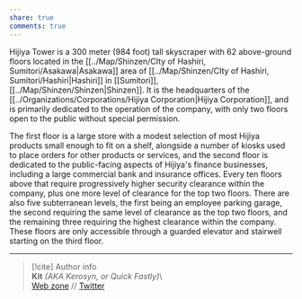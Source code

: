 ```yaml
---  
share: true  
comments: true  
---  
```

Hijiya Tower is a 300 meter (984 foot) tall skyscraper with 62 above-ground floors located in the [[../Map/Shinzen/CIty of Hashiri, Sumitori/Asakawa|Asakawa]] area of [[../Map/Shinzen/CIty of Hashiri, Sumitori/Hashiri|Hashiri]] in [[Sumitori]], [[../Map/Shinzen/Shinzen|Shinzen]]. It is the headquarters of the [[../Organizations/Corporations/Hijiya Corporation|Hijiya Corporation]], and is primarily dedicated to the operation of the company, with only two floors open to the public without special permission.  
  
The first floor is a large store with a modest selection of most Hijiya products small enough to fit on a shelf, alongside a number of kiosks used to place orders for other products or services, and the second floor is dedicated to the public-facing aspects of Hijiya's finance businesses, including a large commercial bank and insurance offices. Every ten floors above that require progressively higher security clearance within the company, plus one more level of clearance for the top two floors. There are also five subterranean levels, the first being an employee parking garage, the second requiring the same level of clearance as the top two floors, and the remaining three requiring the highest clearance within the company. These floors are only accessible through a guarded elevator and stairwell starting on the third floor.  
  
-----  
> [!cite] Author info  
> **Kit** *(AKA Kerosyn, or Quick Fastly)*\  
> [Web zone](https://kitabe.link) // [Twitter](https://twitter.com/Kerosyn_)